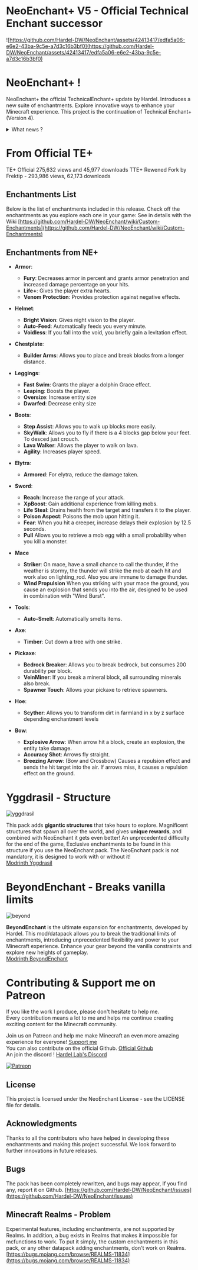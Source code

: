 # NeoEnchant+ V5 - Official Technical Enchant successor 
![https://github.com/Hardel-DW/NeoEnchant/assets/42413417/edfa5a06-e6e2-43ba-9c5e-a7d3c16b3bf0](https://github.com/Hardel-DW/NeoEnchant/assets/42413417/edfa5a06-e6e2-43ba-9c5e-a7d3c16b3bf0)

# NeoEnchant+ !
NeoEnchant+ the official TechnicalEnchant+ update by Hardel. Introduces a new suite of enchantments. Explore innovative ways to enhance your Minecraft experience. 
This project is the continuation of Technical Enchant+ (Version 4).

<details>
<summary>What news ?</summary>

### Mojang System
This new version has been completely rewritten to use Minecraft's data-driven enchantments, introduced with update 1.21. What does this mean? Lots of good things. An overview.

### Support Enchanting table and anvil
Enchantments are available natively in the enchantment table and also in the anvil, no need custom tables, custom anvil or throw items ! 

### Performances :
Performance is identical to that of a Minecraft mod, or a native Mojang production. It uses almost exclusively the new internal systems introduced in the update 1.21.

### Modify enchantments as you wish.
Enchantments are easy to modulate. You can modify maximum levels, supported objects and even effects. No development skills are required, just edit the values in the ".json" files. The in-game admin panel has also been removed. All removed enchantments will be properly disenchanted on items, whether in chests, inventories or anywhere else.

### Compatiblity
Compatiblity with for other mods (Forge/Fabric) or Vanilla Datapacks that add owns enchantments.

### Enchantement in creative menu
Enchantments can be obtained from the creative menu, or with the /enchant command.
</details>

# From Official TE+ 
TE+ Official  275,632 views and 45,977 downloads 
TTE+ Rewened Fork by Frektip - 293,986 views, 62,173 downloads

## Enchantments List
Below is the list of enchantments included in this release. Check off the enchantments as you explore each one in your game:
See in details with the Wiki [https://github.com/Hardel-DW/NeoEnchant/wiki/Custom-Enchantments](https://github.com/Hardel-DW/NeoEnchant/wiki/Custom-Enchantments)

## Enchantments from NE+
- **Armor**:
  - **Fury**: Decreases armor in percent and grants armor penetration and increased damage percentage on your hits.
  - **Life+**: Gives the player extra hearts.
  - **Venom Protection**: Provides protection against negative effects.
    
- **Helmet**:
  - **Bright Vision**: Gives night vision to the player.
  - **Auto-Feed**: Automatically feeds you every minute.
  - **Voidless**: If you fall into the void, you briefly gain a levitation effect.
    
- **Chestplate**:
  - **Builder Arms**: Allows you to place and break blocks from a longer distance.
    
- **Leggings**:
  - **Fast Swim**: Grants the player a dolphin Grace effect.
  - **Leaping**: Boosts the player.
  - **Oversize**: Increase entity size
  - **Dwarfed**: Decrease enity size
    
- **Boots**:
  - **Step Assist**: Allows you to walk up blocks more easily.
  - **SkyWalk**: Allows you to fly if there is a 4 blocks gap below your feet. To desced just crouch.
  - **Lava Walker**: Allows the player to walk on lava.
  - **Agility**: Increases player speed.
    
- **Elytra**:
  - **Armored**: For elytra, reduce the damage taken.
    
- **Sword**:
  - **Reach**: Increase the range of your attack.
  - **XpBoost**: Gain additional experience from killing mobs.
  - **Life Steal**: Drains health from the target and transfers it to the player.
  - **Poison Aspect**: Poisons the mob upon hitting it.
  - **Fear**: When you hit a creeper, increase delays their explosion by 12.5 seconds.
  - **Pull** Allows you to retrieve a mob egg with a small probability when you kill a monster.
    
- **Mace**
  - **Striker**: On mace, have a small chance to call the thunder, if the weather is stormy, the thunder will strike the mob at each hit and work also on lighting_rod. Also you are immune to damage thunder.
  - **Wind Propulsion** When you striking with your mace the ground, you cause an explosion that sends you into the air, designed to be used in combination with "Wind Burst".
    
- **Tools**:
  - **Auto-Smelt**: Automatically smelts items.
    
- **Axe**:
  - **Timber**: Cut down a tree with one strike.
    
- **Pickaxe**:
  - **Bedrock Breaker**: Allows you to break bedrock, but consumes 200 durability per block.
  - **VeinMiner**: If you break a mineral block, all surrounding minerals also break.
  - **Spawner Touch**: Allows your pickaxe to retrieve spawners.
    
- **Hoe**:
  - **Scyther**: Allows you to transform dirt in farmland in x by z surface depending enchantment levels
    
- **Bow**:
  - **Explosive Arrow**: When arrow hit a block, create an explosion, the entity take damage.
  - **Accuracy Shot**: Arrows fly straight.
  - **Breezing Arrow**: (Bow and Crossbow) Causes a repulsion effect and sends the hit target into the air. If arrows miss, it causes a repulsion effect on the ground.


# Yggdrasil - Structure
![yggdrasil](https://github.com/Hardel-DW/Yggdrasil-Structure/assets/42413417/b481d58c-a1f4-4d04-a884-6ac538c02bbd)

This pack adds **gigantic structures** that take hours to explore. Magnificent structures that spawn all over the world, and gives **unique rewards**, and combined with NeoEnchant it gets even better!
An unprecedented difficulty for the end of the game, Exclusive enchantments to be found in this structure if you use the NeoEnchant pack.
The NeoEnchant pack is not mandatory, it is designed to work with or without it!  
[Modrinth Yggdrasil](https://modrinth.com/datapack/yggdrasil-structure)

# BeyondEnchant - Breaks vanilla limits
![beyond](https://github.com/Hardel-DW/BeyondEnchant/assets/42413417/d107bc40-c48c-47b2-91eb-8a012a55c95c)

**BeyondEnchant** is the ultimate expansion for enchantments, developed by Hardel. 
This mod/datapack allows you to break the traditional limits of enchantments, introducing unprecedented flexibility and power to your Minecraft experience. Enhance your gear beyond the vanilla constraints and explore new heights of gameplay.  
[Modrinth BeyondEnchant](https://modrinth.com/datapack/beyondenchant)

# Contributing & Support me on Patreon  
If you like the work I produce, please don't hesitate to help me.   
Every contribution means a lot to me and helps me continue creating exciting content for the Minecraft community.  
  
Join us on Patreon and help me make Minecraft an even more amazing experience for everyone! [Support me](https://www.patreon.com/hardel)  
You can also contribute on the official Github. [Official Github](https://github.com/Hardel-DW/NeoEnchant)  
An join the discord ! [Hardel Lab's Discord](https://discord.gg/mVpYB6kF93)  

[![Patreon](https://github.com/Hardel-DW/NeoEnchant/assets/42413417/4fac417a-9c4c-40cd-95f3-fa908e4dd061)](https://www.patreon.com/hardel)

## License
This project is licensed under the NeoEnchant License - see the LICENSE file for details.

## Acknowledgments
Thanks to all the contributors who have helped in developing these enchantments and making this project successful. We look forward to further innovations in future releases.

## Bugs
The pack has been completely rewritten, and bugs may appear, If you find any, report it on Github.
[https://github.com/Hardel-DW/NeoEnchant/issues](https://github.com/Hardel-DW/NeoEnchant/issues)

## Minecraft Realms - Problem
Experimental features, including enchantments, are not supported by Realms.
In addition, a bug exists in Realms that makes it impossible for mcfunctions to work.
To put it simply, the custom enchantments in this pack, or any other datapack adding enchantments, don't work on Realms.
[https://bugs.mojang.com/browse/REALMS-11834](https://bugs.mojang.com/browse/REALMS-11834)
